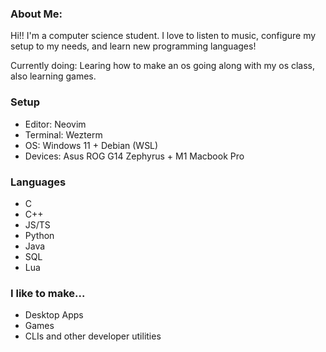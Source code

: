 ### About Me:
Hi!! I'm a computer science student. I love to listen to music, configure my setup to my needs, and learn new programming languages!

Currently doing: Learing how to make an os going along with my os class, also learning games.

### Setup
- Editor: Neovim
- Terminal: Wezterm
- OS: Windows 11 + Debian (WSL)
- Devices: Asus ROG G14 Zephyrus + M1 Macbook Pro

### Languages
- C
- C++
- JS/TS
- Python
- Java
- SQL
- Lua

### I like to make...
- Desktop Apps
- Games
- CLIs and other developer utilities
